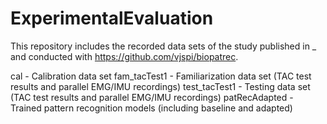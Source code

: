 # ExperimentalEvaluation

This repository includes the recorded data sets of the study published in _ and conducted with https://github.com/vjspi/biopatrec.

cal - Calibration data set 
fam_tacTest1 - Familiarization data set (TAC test results and parallel EMG/IMU recordings)
test_tacTest1 - Testing data set (TAC test results and parallel EMG/IMU recordings)
patRecAdapted - Trained pattern recognition models (including baseline and adapted)

 
